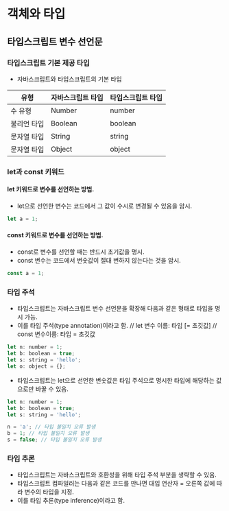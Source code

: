 # 객체와 타입

## 타입스크립트 변수 선언문

### 타입스크립트 기본 제공 타입

- 자바스크립트와 타입스크립트의 기본 타입

|유형|자바스크립트 타입|타입스크립트 타입|
|------|---|---|
|수 유형|Number|number|
|불리언 타입|Boolean|boolean|
|문자열 타입|String|string|
|문자열 타입|Object|object|

### let과 const 키워드

#### let 키워드로 변수를 선언하는 방법.
- let으로 선언한 변수는 코드에서 그 값이 수시로 변경될 수 있음을 암시.
```javascript
let a = 1;
```

#### const 키워드로 변수를 선언하는 방법.
- const로 변수를 선언할 때는 반드시 초기값을 명시.
- const 변수는 코드에서 변숫값이 절대 변하지 않는다는 것을 암시.
```javascript
const a = 1;
```

### 타입 주석 
- 타입스크립트는 자바스크립트 변수 선언문을 확장해 다음과 같은 형태로 타입을 명시 가능.
- 이를 타입 주석(type annotation)이라고 함.
// let 변수 이름: 타입 [= 초깃값]
// const 변수이름: 타입 = 초깃값

```javascript
let n: number = 1;
let b: boolean = true;
let s: string = 'hello';
let o: object = {};
```
- 타입스크립트는 let으로 선언한 변숫값은 타입 주석으로 명시한 타입에 해당하는 값으로만 바꿀 수 있음.
```javascript
let n: number = 1;
let b: boolean = true;
let s: string = 'hello';

n = 'a'; // 타입 불일치 오류 발생
b = 1; // 타입 불일치 오류 발생
s = false; // 타입 불일치 오류 발생
```
### 타입 추론
- 타입스크립트는 자바스크립트와 호환성을 위해 타입 주석 부분을 생략할 수 있음.
- 타입스크립트 컴파일러는 다음과 같은 코드를 만나면 대입 연산자 = 오른쪽 값에 따라 변수의 타입을 지정.
- 이를 타입 추론(type inference)이라고 함.
